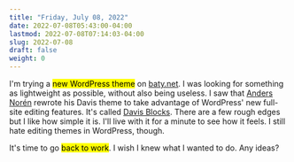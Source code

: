 ```yaml
---
title: "Friday, July 08, 2022"
date: 2022-07-08T05:43:00-04:00
lastmod: 2022-07-08T07:14:03-04:00
slug: 2022-07-08
draft: false
weight: 0
---
```


I'm trying a <mark>new WordPress theme</mark> on [baty.net](https://baty.net). I was looking for something as lightweight as possible, without also being useless. I saw that [Anders Norén](https://andersnoren.se/) rewrote his Davis theme to take advantage of WordPress' new full-site editing features. It's called [Davis Blocks](https://andersnoren.se/introducing-davis-blocks/). There are a few rough edges but I like how simple it is. I'll live with it for a minute to see how it feels. I still hate editing themes in WordPress, though.

It's time to go <mark>back to work</mark>. I wish I knew what I wanted to do. Any ideas?

[//]: # "Exported with love from a post written in Org mode"
[//]: # "- https://github.com/kaushalmodi/ox-hugo"
